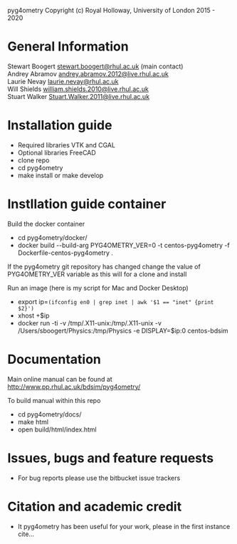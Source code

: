 pyg4ometry Copyright (c) Royal Holloway, University of London 2015 - 2020

General Information
===================

Stewart Boogert       <stewart.boogert@rhul.ac.uk> (main contact)  
Andrey Abramov        <andrey.abramov.2012@live.rhul.ac.uk>  
Laurie Nevay          <laurie.nevay@rhul.ac.uk>  
Will Shields          <william.shields.2010@live.rhul.ac.uk>  
Stuart Walker         <Stuart.Walker.2011@live.rhul.ac.uk>

Installation guide
==================

  * Required libraries VTK and CGAL
  * Optional libraries FreeCAD
  * clone repo
  * cd pyg4ometry 
  * make install or make develop

Instllation guide container
===========================
 
Build the docker container

  * cd pyg4ometry/docker/
  * docker build --build-arg PYG4OMETRY_VER=0 -t centos-pyg4ometry -f Dockerfile-centos-pyg4ometry .

If the pyg4ometry git repository has changed change the value of PYG4OMETRY_VER variable
as this will for a clone and install 

Run an image (here is my script for Mac and Docker Desktop)

  * export ip=`(ifconfig en0 | grep inet | awk '$1 == "inet" {print $2}')`
  * xhost +$ip
  * docker run -ti -v /tmp/.X11-unix:/tmp/.X11-unix -v /Users/sboogert/Physics:/tmp/Physics -e DISPLAY=$ip:0 centos-bdsim 


Documentation 
=============

Main online manual can be found at http://www.pp.rhul.ac.uk/bdsim/pyg4ometry/

To build manual within this repo

  * cd pyg4ometry/docs/
  * make html
  * open build/html/index.html


Issues, bugs and feature requests 
============================

  * For bug reports please use the bitbucket issue trackers

Citation and academic credit 
=======================

  * It pyg4ometry has been useful for your work, please in the first instance cite...